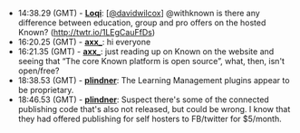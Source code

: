 * <a id="14:38.29">14:38.29 (GMT)</a> - __[Loqi](https://github.com/Loqi)__: [<a href="https://twitter.com/davidwilcox">@davidwilcox</a>] @withknown is there any difference between education, group and pro offers on the hosted Known? (http://twtr.io/1LEgCauFfDs)
* <a id="16:20.25">16:20.25 (GMT)</a> - __[axx_](https://github.com/axx_)__: hi everyone
* <a id="16:21.35">16:21.35 (GMT)</a> - __[axx_](https://github.com/axx_)__: just reading up on Known on the website and seeing that “The core Known platform is open source”, what, then, isn't open/free?
* <a id="18:38.53">18:38.53 (GMT)</a> - __[plindner](https://github.com/plindner)__: The Learning Management plugins appear to be proprietary.
* <a id="18:46.53">18:46.53 (GMT)</a> - __[plindner](https://github.com/plindner)__: Suspect there's some of the connected publishing code that's also not released, but could be wrong.  I know that they had offered publishing for self hosters to FB/twitter for $5/month.
